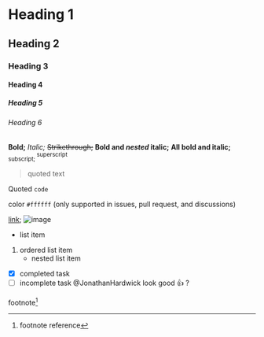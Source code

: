 # Heading 1
## Heading 2
### Heading 3
#### Heading 4
##### Heading 5
###### Heading 6
**Bold;** *Italic;* ~~Strikethrough;~~ **Bold and _nested_ italic;** **All bold and italic;** <sub> subscript; </sub> <sup> superscript </sup>
> quoted text

Quoted `code`

color `#ffffff` (only supported in issues, pull request, and discussions)

[link](https://en.wikipedia.org/wiki/Markdown); ![image](https://upload.wikimedia.org/wikipedia/commons/thumb/4/48/Markdown-mark.svg/1200px-Markdown-mark.svg.png)
- list item
1. ordered list item
   - nested list item
- [x] completed task
- [ ] incomplete task
@JonathanHardwick look good :+1: ?

footnote[^1]
[^1]: footnote reference
<!-- Hidden Content -->
